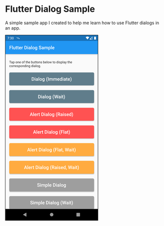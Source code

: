 # Flutter Dialog Sample

A simple sample app I created to help me learn how to use Flutter dialogs in an app.

![Home Page](images/image-01.png)

